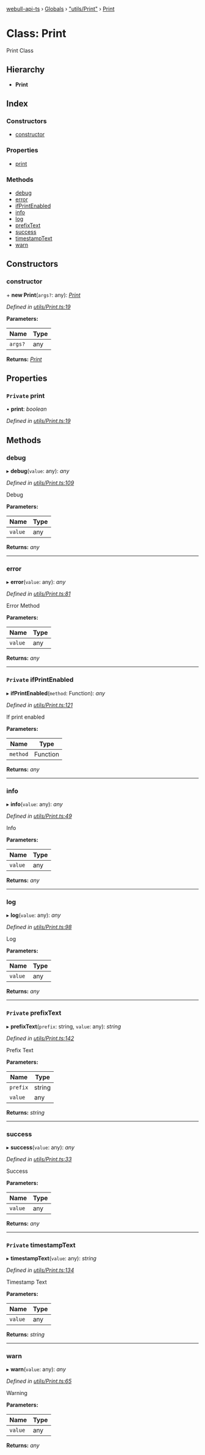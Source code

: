 [webull-api-ts](../README.md) › [Globals](../globals.md) › ["utils/Print"](../modules/_utils_print_.md) › [Print](_utils_print_.print.md)

# Class: Print

Print Class

## Hierarchy

* **Print**

## Index

### Constructors

* [constructor](_utils_print_.print.md#constructor)

### Properties

* [print](_utils_print_.print.md#private-print)

### Methods

* [debug](_utils_print_.print.md#debug)
* [error](_utils_print_.print.md#error)
* [ifPrintEnabled](_utils_print_.print.md#private-ifprintenabled)
* [info](_utils_print_.print.md#info)
* [log](_utils_print_.print.md#log)
* [prefixText](_utils_print_.print.md#private-prefixtext)
* [success](_utils_print_.print.md#success)
* [timestampText](_utils_print_.print.md#private-timestamptext)
* [warn](_utils_print_.print.md#warn)

## Constructors

###  constructor

\+ **new Print**(`args?`: any): *[Print](_utils_print_.print.md)*

*Defined in [utils/Print.ts:19](https://github.com/edmundpf/webull-api-ts/blob/23edda1/src/utils/Print.ts#L19)*

**Parameters:**

Name | Type |
------ | ------ |
`args?` | any |

**Returns:** *[Print](_utils_print_.print.md)*

## Properties

### `Private` print

• **print**: *boolean*

*Defined in [utils/Print.ts:19](https://github.com/edmundpf/webull-api-ts/blob/23edda1/src/utils/Print.ts#L19)*

## Methods

###  debug

▸ **debug**(`value`: any): *any*

*Defined in [utils/Print.ts:109](https://github.com/edmundpf/webull-api-ts/blob/23edda1/src/utils/Print.ts#L109)*

Debug

**Parameters:**

Name | Type |
------ | ------ |
`value` | any |

**Returns:** *any*

___

###  error

▸ **error**(`value`: any): *any*

*Defined in [utils/Print.ts:81](https://github.com/edmundpf/webull-api-ts/blob/23edda1/src/utils/Print.ts#L81)*

Error Method

**Parameters:**

Name | Type |
------ | ------ |
`value` | any |

**Returns:** *any*

___

### `Private` ifPrintEnabled

▸ **ifPrintEnabled**(`method`: Function): *any*

*Defined in [utils/Print.ts:121](https://github.com/edmundpf/webull-api-ts/blob/23edda1/src/utils/Print.ts#L121)*

If print enabled

**Parameters:**

Name | Type |
------ | ------ |
`method` | Function |

**Returns:** *any*

___

###  info

▸ **info**(`value`: any): *any*

*Defined in [utils/Print.ts:49](https://github.com/edmundpf/webull-api-ts/blob/23edda1/src/utils/Print.ts#L49)*

Info

**Parameters:**

Name | Type |
------ | ------ |
`value` | any |

**Returns:** *any*

___

###  log

▸ **log**(`value`: any): *any*

*Defined in [utils/Print.ts:98](https://github.com/edmundpf/webull-api-ts/blob/23edda1/src/utils/Print.ts#L98)*

Log

**Parameters:**

Name | Type |
------ | ------ |
`value` | any |

**Returns:** *any*

___

### `Private` prefixText

▸ **prefixText**(`prefix`: string, `value`: any): *string*

*Defined in [utils/Print.ts:142](https://github.com/edmundpf/webull-api-ts/blob/23edda1/src/utils/Print.ts#L142)*

Prefix Text

**Parameters:**

Name | Type |
------ | ------ |
`prefix` | string |
`value` | any |

**Returns:** *string*

___

###  success

▸ **success**(`value`: any): *any*

*Defined in [utils/Print.ts:33](https://github.com/edmundpf/webull-api-ts/blob/23edda1/src/utils/Print.ts#L33)*

Success

**Parameters:**

Name | Type |
------ | ------ |
`value` | any |

**Returns:** *any*

___

### `Private` timestampText

▸ **timestampText**(`value`: any): *string*

*Defined in [utils/Print.ts:134](https://github.com/edmundpf/webull-api-ts/blob/23edda1/src/utils/Print.ts#L134)*

Timestamp Text

**Parameters:**

Name | Type |
------ | ------ |
`value` | any |

**Returns:** *string*

___

###  warn

▸ **warn**(`value`: any): *any*

*Defined in [utils/Print.ts:65](https://github.com/edmundpf/webull-api-ts/blob/23edda1/src/utils/Print.ts#L65)*

Warning

**Parameters:**

Name | Type |
------ | ------ |
`value` | any |

**Returns:** *any*
